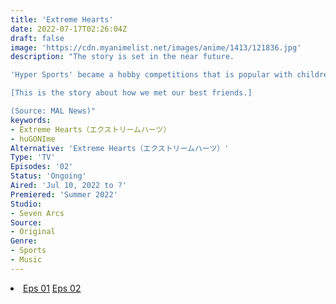 ```yaml
---
title: 'Extreme Hearts'
date: 2022-07-17T02:26:04Z
draft: false
image: 'https://cdn.myanimelist.net/images/anime/1413/121836.jpg'
description: "The story is set in the near future.

'Hyper Sports' became a hobby competitions that is popular with children and adults alike. Hiyori Hayama is an high school singer who has nothing to do with Hyper Sports. However, the story begins to be set in motion after a certain incident and encounter.

[This is the story about how we met our best friends.]

(Source: MAL News)"
keywords:
- Extreme Hearts（エクストリームハーツ）
- huGONIme 
Alternative: 'Extreme Hearts（エクストリームハーツ）'
Type: 'TV'
Episodes: '02'
Status: 'Ongoing'
Aired: 'Jul 10, 2022 to ?'
Premiered: 'Summer 2022'
Studio:
- Seven Arcs
Source:
- Original
Genre:
- Sports
- Music
---
```


<div class="bc-1 d-g p-5">
<li class="d-g gg-5 gtc-e">
  <a id="allvideo" href="#" data-video="//embed.hugonime.repl.co/videokf.php?id=ExtremeHearts/Extreme Hearts - 01" rel=nofollow">Eps 01</a>
  <a id="allvideo" href="#" data-video="//embed.hugonime.repl.co/videokf.php?id=ExtremeHearts/Extreme Hearts - 02" rel=nofollow">Eps 02</a>
</li>
</div>
